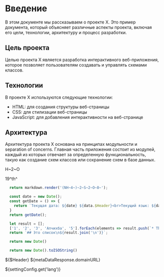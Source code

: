 # Введение

В этом документе мы рассказываем о проекте X. Это пример документа, который объясняет различные аспекты проекта, включая его цели, технологии, архитектуру и процесс разработки.

## Цель проекта

Целью проекта X является разработка интерактивного веб-приложения, которое позволяет пользователям создавать и управлять схемами классов.

## Технологии

В проекте X используются следующие технологии:

- HTML: для создания структуры веб-страницы
- CSS: для стилизации веб-страницы
- JavaScript: для добавления интерактивности на веб-странице

## Архитектура

Архитектура проекта X основана на принципах модульности и separation of concerns. Главная часть приложения состоит из модулей, каждый из которых отвечает за определенную функциональность, такую как создание схем классов или сохранение схем в базе данных.

H~2~O

19^th^


```js %
  return markdown.render('(NH~4~​)~2~​S~2~​O~8~​');
```

```js %
  const date = new Date();
  const getDate = () => {
    return `Текущая дата: ${date} ${data.$Header}<br>Текущий язык: ${data.settingConfig.get('lang')}<br>`;
  }
  return getDate();
```

```js %
  let result = [];
  ['1', '2', '3', 'Апчихба', '5'].forEach(elements => result.push(`* The element: ${elements}`));
  return `## Это список\n${result.join('\n')}`;
```

```js 
  return new Date()
```
```js 
  return new Date().toISOString()
```
${$Header}
${metaDataResponse.domainURL}

${settingConfig.get('lang')}

